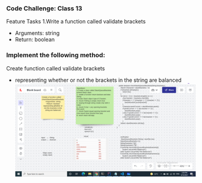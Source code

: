 ### Code Challenge: Class 13
Feature Tasks
1.Write a function called validate brackets
- Arguments: string
- Return: boolean

### Implement the following method:
Create function called validate brackets
- representing whether or not the brackets in the string are balanced
![stack-queue-bracketsr](code13.PNG)
